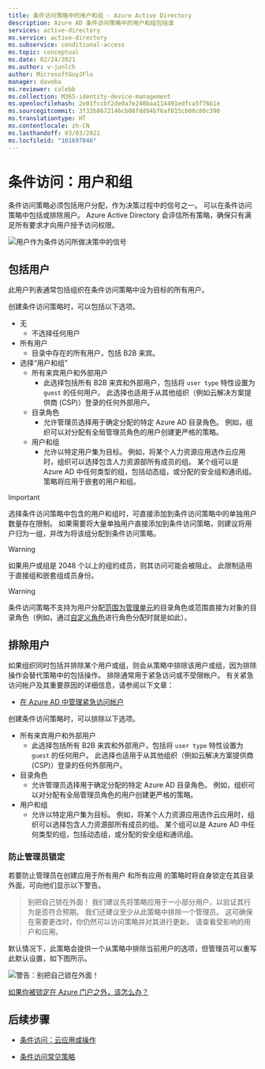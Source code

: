 ```yaml
---
title: 条件访问策略中的用户和组 - Azure Active Directory
description: Azure AD 条件访问策略中的用户和组包括谁
services: active-directory
ms.service: active-directory
ms.subservice: conditional-access
ms.topic: conceptual
ms.date: 02/24/2021
ms.author: v-junlch
author: MicrosoftGuyJFlo
manager: daveba
ms.reviewer: calebb
ms.collection: M365-identity-device-management
ms.openlocfilehash: 2e01fccbf2de0a7e248baa114491edfca5f76b1e
ms.sourcegitcommit: 3f32b8672146cb08fdd94bf6af015cb08c80c390
ms.translationtype: HT
ms.contentlocale: zh-CN
ms.lasthandoff: 03/03/2021
ms.locfileid: "101697046"
---
```

# <a name="conditional-access-users-and-groups"></a>条件访问：用户和组

条件访问策略必须包括用户分配，作为决策过程中的信号之一。 可以在条件访问策略中包括或排除用户。 Azure Active Directory 会评估所有策略，确保只有满足所有要求才向用户授予访问权限。

![用户作为条件访问所做决策中的信号](./media/concept-conditional-access-users-groups/conditional-access-users-and-groups.png)

## <a name="include-users"></a>包括用户

此用户列表通常包括组织在条件访问策略中设为目标的所有用户。 

创建条件访问策略时，可以包括以下选项。

- 无
   - 不选择任何用户
- 所有用户
   - 目录中存在的所有用户，包括 B2B 来宾。
- 选择“用户和组”
   - 所有来宾用户和外部用户
      - 此选择包括所有 B2B 来宾和外部用户，包括将 `user type` 特性设置为 `guest` 的任何用户。 此选择也适用于从其他组织（例如云解决方案提供商 (CSP)）登录的任何外部用户。 
   - 目录角色
      - 允许管理员选择用于确定分配的特定 Azure AD 目录角色。 例如，组织可以对分配有全局管理员角色的用户创建更严格的策略。
   - 用户和组
      - 允许以特定用户集为目标。 例如，将某个人力资源应用选作云应用时，组织可以选择包含人力资源部所有成员的组。 某个组可以是 Azure AD 中任何类型的组，包括动态组，或分配的安全组和通讯组。 策略将应用于嵌套的用户和组。

> [!IMPORTANT]
> 选择条件访问策略中包含的用户和组时，可直接添加到条件访问策略中的单独用户数量存在限制。 如果需要将大量单独用户直接添加到条件访问策略，则建议将用户归为一组，并改为将该组分配到条件访问策略。

> [!WARNING]
> 如果用户或组是 2048 个以上的组的成员，则其访问可能会被阻止。 此限制适用于直接组和嵌套组成员身份。

> [!WARNING]
> 条件访问策略不支持为用户分配[范围为管理单元](../roles/admin-units-assign-roles.md)的目录角色或范围直接为对象的目录角色（例如，通过[自定义角色](../roles/custom-create.md)进行角色分配时就是如此）。

## <a name="exclude-users"></a>排除用户

如果组织同时包括并排除某个用户或组，则会从策略中排除该用户或组，因为排除操作会替代策略中的包括操作。 排除通常用于紧急访问或不受限帐户。 有关紧急访问帐户及其重要原因的详细信息，请参阅以下文章： 

* [在 Azure AD 中管理紧急访问帐户](../roles/security-emergency-access.md)

创建条件访问策略时，可以排除以下选项。

- 所有来宾用户和外部用户
   - 此选择包括所有 B2B 来宾和外部用户，包括将 `user type` 特性设置为 `guest` 的任何用户。 此选择也适用于从其他组织（例如云解决方案提供商 (CSP)）登录的任何外部用户。 
- 目录角色
   - 允许管理员选择用于确定分配的特定 Azure AD 目录角色。 例如，组织可以对分配有全局管理员角色的用户创建更严格的策略。
- 用户和组
   - 允许以特定用户集为目标。 例如，将某个人力资源应用选作云应用时，组织可以选择包含人力资源部所有成员的组。 某个组可以是 Azure AD 中任何类型的组，包括动态组，或分配的安全组和通讯组。

### <a name="preventing-administrator-lockout"></a>防止管理员锁定

若要防止管理员在创建应用于所有用户  和所有应用  的策略时将自身锁定在其目录外面，可向他们显示以下警告。

> 别把自己锁在外面！ 我们建议先将策略应用于一小部分用户，以验证其行为是否符合预期。 我们还建议至少从此策略中排除一个管理员。 这可确保在需要更改时，你仍然可以访问策略并对其进行更新。 请查看受影响的用户和应用。

默认情况下，此策略会提供一个从策略中排除当前用户的选项，但管理员可以重写此默认设置，如下图所示。 

![警告：别把自己锁在外面！](./media/concept-conditional-access-users-groups/conditional-access-users-and-groups-lockout-warning.png)

[如果你被锁定在 Azure 门户之外，该怎么办？](troubleshoot-conditional-access.md#what-to-do-if-you-are-locked-out-of-the-azure-portal)

## <a name="next-steps"></a>后续步骤

- [条件访问：云应用或操作](concept-conditional-access-cloud-apps.md)

- [条件访问常见策略](concept-conditional-access-policy-common.md)
